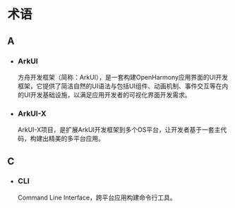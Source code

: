 # 术语

## A

- ### ArkUI

  方舟开发框架（简称：ArkUI），是一套构建OpenHarmony应用界面的UI开发框架，它提供了简洁自然的UI语法与包括UI组件、动画机制、事件交互等在内的UI开发基础设施，以满足应用开发者的可视化界面开发需求。

- ### ArkUI-X

  ArkUI-X项目，是扩展ArkUI开发框架到多个OS平台，让开发者基于一套主代码，构建出精美的多平台应用。

## C

- ### CLI

    Command Line Interface，跨平台应用构建命令行工具。